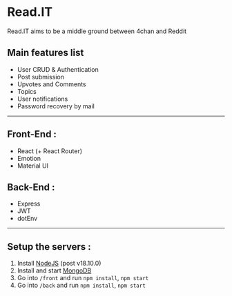 # Read.IT

Read.IT aims to be a middle ground between 4chan and Reddit

## Main features list

- User CRUD & Authentication
- Post submission
- Upvotes and Comments
- Topics
- User notifications
- Password recovery by mail

---

## Front-End :

- React (+ React Router)
- Emotion
- Material UI

## Back-End :

- Express
- JWT
- dotEnv

---

## Setup the servers :

1. Install [NodeJS](https://nodejs.org/en/) (post v18.10.0)
2. Install and start [MongoDB](https://www.mongodb.com/try/download/community)
3. Go into `/front` and run `npm install`, `npm start`
4. Go into `/back` and run `npm install`, `npm start`
